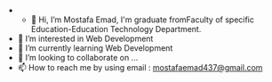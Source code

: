 
- - 👋 Hi, I’m Mostafa Emad, I'm graduate fromFaculty of specific Education-Education Technology  Department.
- 👀 I’m interested in Web Development 
- 🌱 I’m currently learning Web Development
- 💞️ I’m looking to collaborate on ...
- 📫 How to reach me by using email : mostafaemad437@gmail.com
